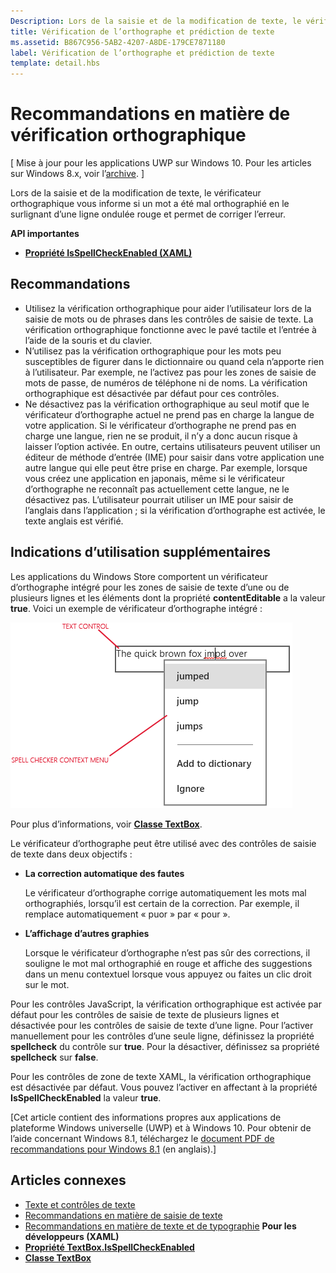 ```yaml
---
Description: Lors de la saisie et de la modification de texte, le vérificateur orthographique vous informe si un mot a été mal orthographié en le surlignant d’une ligne ondulée rouge et permet de corriger l’erreur.
title: Vérification de l’orthographe et prédiction de texte
ms.assetid: B867C956-5AB2-4207-A8DE-179CE7871180
label: Vérification de l’orthographe et prédiction de texte
template: detail.hbs
---
```


# Recommandations en matière de vérification orthographique

\[ Mise à jour pour les applications UWP sur Windows 10. Pour les articles sur Windows 8.x, voir l’[archive](http://go.microsoft.com/fwlink/p/?linkid=619132). \]

Lors de la saisie et de la modification de texte, le vérificateur orthographique vous informe si un mot a été mal orthographié en le surlignant d’une ligne ondulée rouge et permet de corriger l’erreur.

**API importantes**

-   [**Propriété IsSpellCheckEnabled (XAML)**](https://msdn.microsoft.com/library/windows/apps/br209688)


## <span id="checklist_section"> </span> <span id="CHECKLIST_SECTION"> </span>Recommandations


-   Utilisez la vérification orthographique pour aider l’utilisateur lors de la saisie de mots ou de phrases dans les contrôles de saisie de texte. La vérification orthographique fonctionne avec le pavé tactile et l’entrée à l’aide de la souris et du clavier.
-   N’utilisez pas la vérification orthographique pour les mots peu susceptibles de figurer dans le dictionnaire ou quand cela n’apporte rien à l’utilisateur. Par exemple, ne l’activez pas pour les zones de saisie de mots de passe, de numéros de téléphone ni de noms. La vérification orthographique est désactivée par défaut pour ces contrôles.
-   Ne désactivez pas la vérification orthographique au seul motif que le vérificateur d’orthographe actuel ne prend pas en charge la langue de votre application. Si le vérificateur d’orthographe ne prend pas en charge une langue, rien ne se produit, il n’y a donc aucun risque à laisser l’option activée. En outre, certains utilisateurs peuvent utiliser un éditeur de méthode d’entrée (IME) pour saisir dans votre application une autre langue qui elle peut être prise en charge. Par exemple, lorsque vous créez une application en japonais, même si le vérificateur d’orthographe ne reconnaît pas actuellement cette langue, ne le désactivez pas. L’utilisateur pourrait utiliser un IME pour saisir de l’anglais dans l’application ; si la vérification d’orthographe est activée, le texte anglais est vérifié.

## <span id="Additional_usage_guidance"> </span> <span id="additional_usage_guidance"> </span> <span id="ADDITIONAL_USAGE_GUIDANCE"> </span>Indications d’utilisation supplémentaires


Les applications du Windows Store comportent un vérificateur d’orthographe intégré pour les zones de saisie de texte d’une ou de plusieurs lignes et les éléments dont la propriété **contentEditable** a la valeur **true**. Voici un exemple de vérificateur d’orthographe intégré :

![Vérificateur d’orthographe intégré](images/spellchecking.png)

Pour plus d’informations, voir [**Classe TextBox**](https://msdn.microsoft.com/library/windows/apps/br209683).

Le vérificateur d’orthographe peut être utilisé avec des contrôles de saisie de texte dans deux objectifs :

-   **La correction automatique des fautes**

    Le vérificateur d’orthographe corrige automatiquement les mots mal orthographiés, lorsqu’il est certain de la correction. Par exemple, il remplace automatiquement « puor » par « pour ».

-   **L’affichage d’autres graphies**

    Lorsque le vérificateur d’orthographe n’est pas sûr des corrections, il souligne le mot mal orthographié en rouge et affiche des suggestions dans un menu contextuel lorsque vous appuyez ou faites un clic droit sur le mot.

Pour les contrôles JavaScript, la vérification orthographique est activée par défaut pour les contrôles de saisie de texte de plusieurs lignes et désactivée pour les contrôles de saisie de texte d’une ligne. Pour l’activer manuellement pour les contrôles d’une seule ligne, définissez la propriété **spellcheck** du contrôle sur **true**. Pour la désactiver, définissez sa propriété **spellcheck** sur **false**.

Pour les contrôles de zone de texte XAML, la vérification orthographique est désactivée par défaut. Vous pouvez l’activer en affectant à la propriété **IsSpellCheckEnabled** la valeur **true**.

\[Cet article contient des informations propres aux applications de plateforme Windows universelle (UWP) et à Windows 10. Pour obtenir de l’aide concernant Windows 8.1, téléchargez le [document PDF de recommandations pour Windows 8.1](https://go.microsoft.com/fwlink/p/?linkid=258743) (en anglais).\]

## <span id="related_topics"> </span>Articles connexes

* [Texte et contrôles de texte](text-controls.md)
* [Recommandations en matière de saisie de texte](https://msdn.microsoft.com/library/windows/apps/hh750315)
* [Recommandations en matière de texte et de typographie](https://msdn.microsoft.com/library/windows/apps/hh700394)
**Pour les développeurs (XAML)**
* [**Propriété TextBox.IsSpellCheckEnabled**](https://msdn.microsoft.com/library/windows/apps/br209688)
* [**Classe TextBox**](https://msdn.microsoft.com/library/windows/apps/br209683)

 






<!--HONumber=Mar16_HO1-->


